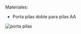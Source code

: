 Materiales:

* Porta pilas doble para pilas AA

![porta pilas](http://media.silicio.mx/media/catalog/product/cache/1/image/650x650/5e06319eda06f020e43594a9c230972d/p/o/pow03191b/Soporte-para-2-bater%C3%ADas-AA-31.jpg)
